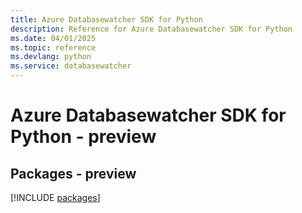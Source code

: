 ```yaml
---
title: Azure Databasewatcher SDK for Python
description: Reference for Azure Databasewatcher SDK for Python
ms.date: 04/01/2025
ms.topic: reference
ms.devlang: python
ms.service: databasewatcher
---
```

# Azure Databasewatcher SDK for Python - preview
## Packages - preview
[!INCLUDE [packages](databasewatcher-index.md)]